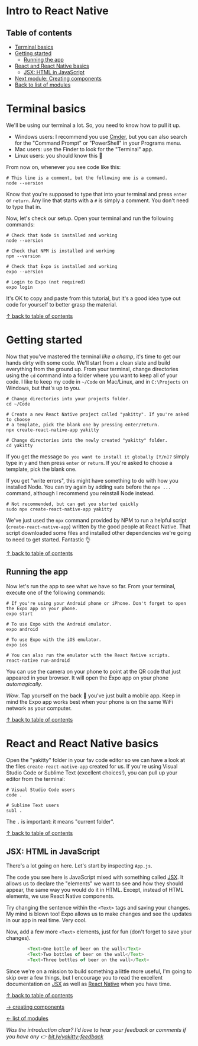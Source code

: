 # Intro to React Native

## Table of contents

- [Terminal basics](#terminal-basics)
- [Getting started](#getting-started)
  - [Running the app](#running-the-app)
- [React and React Native basics](#react-and-react-native-basics)
  - [JSX: HTML in JavaScript](#jsx-html-in-javascript)
- [Next module: Creating components](https://github.com/frnkly/react-native-tutorial/blob/stable/tutorials/creating-components.md)
- [Back to list of modules](https://github.com/frnkly/react-native-tutorial#modules)

# Terminal basics

We'll be using our terminal a lot. So, you need to know how to pull it up.

- Windows users: I recommend you use [Cmder](http://cmder.net), but you can also search for the "Command Prompt" or "PowerShell" in your Programs menu.
- Mac users: use the Finder to look for the "Terminal" app.
- Linux users: you should know this :eyes:

From now on, whenever you see code like this:

```shell
# This line is a comment, but the following one is a command.
node --version
```

Know that you're supposed to type that into your terminal and press `enter` or `return`. Any line that starts with a `#` is simply a comment. You don't need to type that in.

Now, let's check our setup. Open your terminal and run the following commands:

```shell
# Check that Node is installed and working
node --version

# Check that NPM is installed and working
npm --version

# Check that Expo is installed and working
expo --version

# Login to Expo (not required)
expo login
```

It's OK to copy and paste from this tutorial, but it's a good idea type out code for yourself to better grasp the material.

[&uarr; back to table of contents](#table-of-contents)

# Getting started

Now that you've mastered the terminal _like a champ_, it's time to get our hands dirty with some code. We'll start from a clean slate and build everything from the ground up. From your terminal, change directories using the `cd` command into a folder where you want to keep all of your code. I like to keep my code in `~/Code` on Mac/Linux, and in `C:\Projects` on Windows, but that's up to you.

```shell
# Change directories into your projects folder.
cd ~/Code

# Create a new React Native project called "yakitty". If you're asked to choose
# a template, pick the blank one by pressing enter/return.
npx create-react-native-app yakitty

# Change directories into the newly created "yakitty" folder.
cd yakitty
```

If you get the message `Do you want to install it globally [Y/n]?` simply type in `y` and then press `enter` or `return`. If you're asked to choose a template, pick the blank one.

If you get "write errors", this might have something to do with how you installed Node. You can try again by adding `sudo` before the `npx ...` command, although I recommend you reinstall Node instead.

```shell
# Not recommended, but can get you started quickly
sudo npx create-react-native-app yakitty
```

We've just used the `npx` command provided by NPM to run a helpful script (`create-react-native-app`) written by the good people at React Native. That script downloaded some files and installed other dependencies we're going to need to get started. Fantastic  :ok_hand:

[&uarr; back to table of contents](#table-of-contents)

## Running the app

Now let's run the app to see what we have so far. From your terminal, execute one of the following commands:

```shell
# If you're using your Android phone or iPhone. Don't forget to open the Expo app on your phone.
expo start

# To use Expo with the Android emulator.
expo android

# To use Expo with the iOS emulator.
expo ios

# You can also run the emulator with the React Native scripts.
react-native run-android
```

You can use the camera on your phone to point at the QR code that just appeared in your browser. It will open the Expo app on your phone _automagically_.

_Wow_. Tap yourself on the back :clap: you've just built a mobile app. Keep in mind the Expo app works best when your phone is on the same WiFi network as your computer.

[&uarr; back to table of contents](#table-of-contents)

# React and React Native basics

Open the "yakitty" folder in your fav code editor so we can have a look at the files `create-react-native-app` created for us. If you're using Visual Studio Code or Sublime Text (excellent choices!), you can pull up your editor from the terminal:

```shell
# Visual Studio Code users
code .

# Sublime Text users
subl .
```

The `.` is important: it means "current folder".

[&uarr; back to table of contents](#table-of-contents)

## JSX: HTML in JavaScript

There's a lot going on here. Let's start by inspecting `App.js`.

The code you see here is JavaScript mixed with something called [JSX](https://reactjs.org/docs/introducing-jsx.html). It allows us to declare the "elements" we want to see and how they should appear, the same way you would do it in HTML. Except, instead of HTML elements, we use React Native components.

Try changing the sentence within the `<Text>` tags and saving your changes. My mind is blown too! Expo allows us to make changes and see the updates in our app in real time. Very cool.

Now, add a few more `<Text>` elements, just for fun (don't forget to save your changes).

```javascript
        <Text>One bottle of beer on the wall</Text>
        <Text>Two bottles of beer on the wall</Text>
        <Text>Three bottles of beer on the wall</Text>
```

Since we're on a mission to build something a little more useful, I'm going to skip over a few things, but I encourage you to read the excellent documentation on [JSX](https://reactjs.org/docs/introducing-jsx.html) as well as [React Native](https://facebook.github.io/react-native/docs/tutorial.html) when you have time.

[&uarr; back to table of contents](#table-of-contents)

[&rarr; creating components](https://github.com/frnkly/react-native-tutorial/blob/stable/tutorials/creating-components.md)

[&larr; list of modules](https://github.com/frnkly/react-native-tutorial#modules)

_Was the introduction clear? I'd love to hear your feedback or comments if you have any :point_right: [bit.ly/yakitty-feedback](http://bit.ly/yakitty-feedback)_
